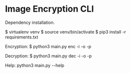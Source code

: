 # Image Encryption CLI

Dependency installation.

$ virtualenv venv
$ source venv/bin/activate
$ pip3 install -r requirements.txt

Encryption:
$ python3 main.py enc -i <inputfile> -o <outputfile> -p <password>

Decryption:
$ python3 main.py dec -i <inputfile> -o <outputfile> -p <password>

Help:
python3 main.py --help